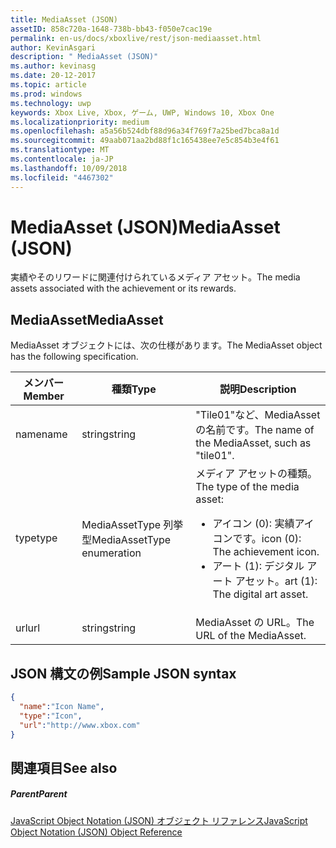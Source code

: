 ```yaml
---
title: MediaAsset (JSON)
assetID: 858c720a-1648-738b-bb43-f050e7cac19e
permalink: en-us/docs/xboxlive/rest/json-mediaasset.html
author: KevinAsgari
description: " MediaAsset (JSON)"
ms.author: kevinasg
ms.date: 20-12-2017
ms.topic: article
ms.prod: windows
ms.technology: uwp
keywords: Xbox Live, Xbox, ゲーム, UWP, Windows 10, Xbox One
ms.localizationpriority: medium
ms.openlocfilehash: a5a56b524dbf88d96a34f769f7a25bed7bca8a1d
ms.sourcegitcommit: 49aab071aa2bd88f1c165438ee7e5c854b3e4f61
ms.translationtype: MT
ms.contentlocale: ja-JP
ms.lasthandoff: 10/09/2018
ms.locfileid: "4467302"
---
```

# <a name="mediaasset-json"></a><span data-ttu-id="8977e-104">MediaAsset (JSON)</span><span class="sxs-lookup"><span data-stu-id="8977e-104">MediaAsset (JSON)</span></span>
<span data-ttu-id="8977e-105">実績やそのリワードに関連付けられているメディア アセット。</span><span class="sxs-lookup"><span data-stu-id="8977e-105">The media assets associated with the achievement or its rewards.</span></span>
<a id="ID4EN"></a>


## <a name="mediaasset"></a><span data-ttu-id="8977e-106">MediaAsset</span><span class="sxs-lookup"><span data-stu-id="8977e-106">MediaAsset</span></span>

<span data-ttu-id="8977e-107">MediaAsset オブジェクトには、次の仕様があります。</span><span class="sxs-lookup"><span data-stu-id="8977e-107">The MediaAsset object has the following specification.</span></span>

| <span data-ttu-id="8977e-108">メンバー</span><span class="sxs-lookup"><span data-stu-id="8977e-108">Member</span></span>| <span data-ttu-id="8977e-109">種類</span><span class="sxs-lookup"><span data-stu-id="8977e-109">Type</span></span>| <span data-ttu-id="8977e-110">説明</span><span class="sxs-lookup"><span data-stu-id="8977e-110">Description</span></span>|
| --- | --- | --- |
| <span data-ttu-id="8977e-111">name</span><span class="sxs-lookup"><span data-stu-id="8977e-111">name</span></span>| <span data-ttu-id="8977e-112">string</span><span class="sxs-lookup"><span data-stu-id="8977e-112">string</span></span>| <span data-ttu-id="8977e-113">"Tile01"など、MediaAsset の名前です。</span><span class="sxs-lookup"><span data-stu-id="8977e-113">The name of the MediaAsset, such as "tile01".</span></span>|
| <span data-ttu-id="8977e-114">type</span><span class="sxs-lookup"><span data-stu-id="8977e-114">type</span></span>| <span data-ttu-id="8977e-115">MediaAssetType 列挙型</span><span class="sxs-lookup"><span data-stu-id="8977e-115">MediaAssetType enumeration</span></span>| <span data-ttu-id="8977e-116">メディア アセットの種類。</span><span class="sxs-lookup"><span data-stu-id="8977e-116">The type of the media asset:</span></span> <ul><li><span data-ttu-id="8977e-117">アイコン (0): 実績アイコンです。</span><span class="sxs-lookup"><span data-stu-id="8977e-117">icon (0): The achievement icon.</span></span></li><li><span data-ttu-id="8977e-118">アート (1): デジタル アート アセット。</span><span class="sxs-lookup"><span data-stu-id="8977e-118">art (1): The digital art asset.</span></span></li></ul> | 
| <span data-ttu-id="8977e-119">url</span><span class="sxs-lookup"><span data-stu-id="8977e-119">url</span></span>| <span data-ttu-id="8977e-120">string</span><span class="sxs-lookup"><span data-stu-id="8977e-120">string</span></span>| <span data-ttu-id="8977e-121">MediaAsset の URL。</span><span class="sxs-lookup"><span data-stu-id="8977e-121">The URL of the MediaAsset.</span></span>|

<a id="ID4EFC"></a>


## <a name="sample-json-syntax"></a><span data-ttu-id="8977e-122">JSON 構文の例</span><span class="sxs-lookup"><span data-stu-id="8977e-122">Sample JSON syntax</span></span>


```json
{
  "name":"Icon Name",
  "type":"Icon",
  "url":"http://www.xbox.com"
}

```


<a id="ID4EOC"></a>


## <a name="see-also"></a><span data-ttu-id="8977e-123">関連項目</span><span class="sxs-lookup"><span data-stu-id="8977e-123">See also</span></span>

<a id="ID4EQC"></a>


##### <a name="parent"></a><span data-ttu-id="8977e-124">Parent</span><span class="sxs-lookup"><span data-stu-id="8977e-124">Parent</span></span>

[<span data-ttu-id="8977e-125">JavaScript Object Notation (JSON) オブジェクト リファレンス</span><span class="sxs-lookup"><span data-stu-id="8977e-125">JavaScript Object Notation (JSON) Object Reference</span></span>](atoc-xboxlivews-reference-json.md)
